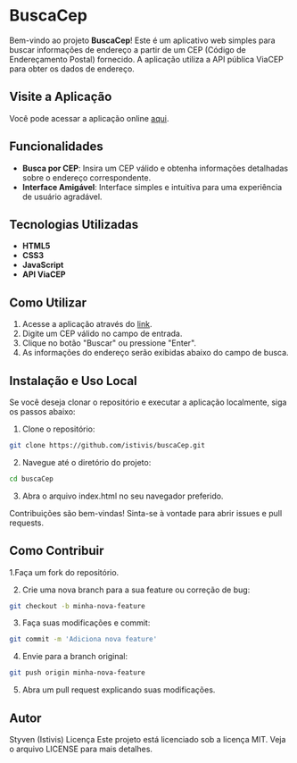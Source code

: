 # BuscaCep

Bem-vindo ao projeto **BuscaCep**! Este é um aplicativo web simples para buscar informações de endereço a partir de um CEP (Código de Endereçamento Postal) fornecido. A aplicação utiliza a API pública ViaCEP para obter os dados de endereço.

## Visite a Aplicação

Você pode acessar a aplicação online [aqui](https://istivis.github.io/buscaCep/).

## Funcionalidades

- **Busca por CEP**: Insira um CEP válido e obtenha informações detalhadas sobre o endereço correspondente.
- **Interface Amigável**: Interface simples e intuitiva para uma experiência de usuário agradável.

## Tecnologias Utilizadas

- **HTML5**
- **CSS3**
- **JavaScript**
- **API ViaCEP**

## Como Utilizar

1. Acesse a aplicação através do [link](https://istivis.github.io/buscaCep/).
2. Digite um CEP válido no campo de entrada.
3. Clique no botão "Buscar" ou pressione "Enter".
4. As informações do endereço serão exibidas abaixo do campo de busca.

## Instalação e Uso Local

Se você deseja clonar o repositório e executar a aplicação localmente, siga os passos abaixo:

1. Clone o repositório:

 ```bash
git clone https://github.com/istivis/buscaCep.git
 ```

2. Navegue até o diretório do projeto:

```bash
cd buscaCep
```
3. Abra o arquivo index.html no seu navegador preferido.

Contribuições são bem-vindas! Sinta-se à vontade para abrir issues e pull requests.

## Como Contribuir
1.Faça um fork do repositório.

2. Crie uma nova branch para a sua feature ou correção de bug:

```bash
git checkout -b minha-nova-feature
```
3. Faça suas modificações e commit:

```bash
git commit -m 'Adiciona nova feature'
```
4. Envie para a branch original:

```bash
git push origin minha-nova-feature
```
5. Abra um pull request explicando suas modificações.


## Autor
Styven (Istivis)
Licença
Este projeto está licenciado sob a licença MIT. Veja o arquivo LICENSE para mais detalhes.
